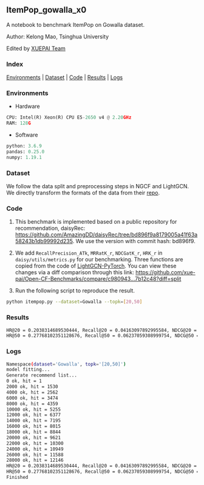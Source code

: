 
## ItemPop_gowalla_x0

A notebook to benchmark ItemPop on Gowalla dataset.

Author: Kelong Mao, Tsinghua University

Edited by [XUEPAI Team](https://github.com/xue-pai)


### Index
[Environments](#Environments) | [Dataset](#Dataset) | [Code](#Code) | [Results](#Results) | [Logs](#Logs)

### Environments
+ Hardware

```python
CPU: Intel(R) Xeon(R) CPU E5-2650 v4 @ 2.20GHz
RAM: 128G
```
+ Software

```python
python: 3.6.9
pandas: 0.25.0
numpy: 1.19.1
```

### Dataset
We follow the data split and preprocessing steps in NGCF and LightGCN. We directly transform the formats of the data from their [repo](https://github.com/kuandeng/LightGCN/tree/master/Data).

### Code

1. This benchmark is implemented based on a public repository for recommendation, daisyRec: https://github.com/AmazingDD/daisyRec/tree/bd896f9a8179005a41f63a58243b1db99992d235. We use the version with commit hash: bd896f9.

2. We add ``RecallPrecision_ATk``, ``MRRatK_r``, ``NDCGatK_r``, ``HRK_r`` in ``daisy/utils/metrics.py`` for our benchmarking.
Three functions are copied from the code of [LightGCN-PyTorch](https://github.com/gusye1234/LightGCN-PyTorch/blob/b06c6b9db8391de4fbcf45ad436536743a6c896d/code/utils.py). You can view these changes via a diff comparison through this link: https://github.com/xue-pai/Open-CF-Benchmarks/compare/c980943...7b12c48?diff=split

3. Run the following script to reproduce the result.

```bash
python itempop.py --dataset=Gowalla --topk=[20,50]
```

### Results
```bash
HR@20 = 0.2038314689530444, Recall@20 = 0.04163097892995584, NDCG@20 = 0.03168992927421666
HR@50 = 0.27768102351128676, Recall@50 = 0.06237059308999754, NDCG@50 = 0.03789331440607942
```


### Logs
```bash
Namespace(dataset='Gowalla', topk='[20,50]')
model fitting...
Generate recommend list...
0 ok, hit = 1
2000 ok, hit = 1530
4000 ok, hit = 2562
6000 ok, hit = 3474
8000 ok, hit = 4359
10000 ok, hit = 5255
12000 ok, hit = 6377
14000 ok, hit = 7195
16000 ok, hit = 8015
18000 ok, hit = 8844
20000 ok, hit = 9621
22000 ok, hit = 10300
24000 ok, hit = 10949
26000 ok, hit = 11588
28000 ok, hit = 12146
HR@20 = 0.2038314689530444, Recall@20 = 0.04163097892995584, NDCG@20 = 0.03168992927421666
HR@50 = 0.27768102351128676, Recall@50 = 0.06237059308999754, NDCG@50 = 0.03789331440607942
Finished
```